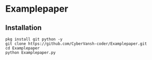 # Examplepaper

## Installation
```
pkg install git python -y
git clone https://github.com/CyberVansh-coder/Examplepaper.git
cd Examplepaper
python Examplepaper.py
```
